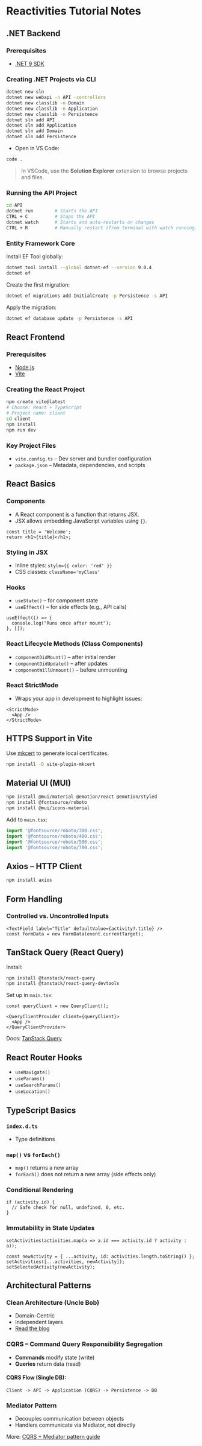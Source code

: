 
# Reactivities Tutorial Notes

## .NET Backend

### Prerequisites
- [.NET 9 SDK](https://dotnet.microsoft.com/en-us/download)

### Creating .NET Projects via CLI
```bash
dotnet new sln
dotnet new webapi -n API -controllers
dotnet new classlib -n Domain
dotnet new classlib -n Application
dotnet new classlib -n Persistence
dotnet sln add API
dotnet sln add Application
dotnet sln add Domain
dotnet sln add Persistence
```

- Open in VS Code:
```bash
code .
```

> In VSCode, use the **Solution Explorer** extension to browse projects and files.

### Running the API Project
```bash
cd API
dotnet run        # Starts the API
CTRL + C          # Stops the API
dotnet watch      # Starts and auto-restarts on changes
CTRL + R          # Manually restart (from terminal with watch running)
```

### Entity Framework Core
Install EF Tool globally:
```bash
dotnet tool install --global dotnet-ef --version 9.0.4
dotnet ef
```

Create the first migration:
```bash
dotnet ef migrations add InitialCreate -p Persistence -s API
```

Apply the migration:
```bash
dotnet ef database update -p Persistence -s API
```

## React Frontend

### Prerequisites
- [Node.js](https://nodejs.org/)
- [Vite](https://vitejs.dev/)

### Creating the React Project
```bash
npm create vite@latest
# Choose: React + TypeScript
# Project name: client
cd client
npm install
npm run dev
```

### Key Project Files
- `vite.config.ts` – Dev server and bundler configuration
- `package.json` – Metadata, dependencies, and scripts

## React Basics

### Components
- A React component is a function that returns JSX.
- JSX allows embedding JavaScript variables using `{}`.

```tsx
const title = 'Welcome';
return <h1>{title}</h1>;
```

### Styling in JSX
- Inline styles: `style={{ color: 'red' }}`
- CSS classes: `className='myClass'`

### Hooks
- `useState()` – for component state
- `useEffect()` – for side effects (e.g., API calls)

```tsx
useEffect(() => {
  console.log("Runs once after mount");
}, []);
```

### React Lifecycle Methods (Class Components)
- `componentDidMount()` – after initial render
- `componentDidUpdate()` – after updates
- `componentWillUnmount()` – before unmounting

### React StrictMode
- Wraps your app in development to highlight issues:
```tsx
<StrictMode>
  <App />
</StrictMode>
```

## HTTPS Support in Vite

Use [mkcert](https://github.com/FiloSottile/mkcert) to generate local certificates.

```bash
npm install -D vite-plugin-mkcert
```

## Material UI (MUI)

```bash
npm install @mui/material @emotion/react @emotion/styled
npm install @fontsource/roboto
npm install @mui/icons-material
```

Add to `main.tsx`:
```ts
import '@fontsource/roboto/300.css';
import '@fontsource/roboto/400.css';
import '@fontsource/roboto/500.css';
import '@fontsource/roboto/700.css';
```

## Axios – HTTP Client
```bash
npm install axios
```

## Form Handling

### Controlled vs. Uncontrolled Inputs
```tsx
<TextField label="Title" defaultValue={activity?.title} />
const formData = new FormData(event.currentTarget);
```

## TanStack Query (React Query)

Install:
```bash
npm install @tanstack/react-query
npm install @tanstack/react-query-devtools
```

Set up in `main.tsx`:
```tsx
const queryClient = new QueryClient();

<QueryClientProvider client={queryClient}>
  <App />
</QueryClientProvider>
```

Docs: [TanStack Query](https://tanstack.com/query/latest/docs/framework/react)

## React Router Hooks
- `useNavigate()`
- `useParams()`
- `useSearchParams()`
- `useLocation()`

## TypeScript Basics

### `index.d.ts`
- Type definitions

### `map()` vs `forEach()`
- `map()` returns a new array
- `forEach()` does not return a new array (side effects only)

### Conditional Rendering
```tsx
if (activity.id) {
  // Safe check for null, undefined, 0, etc.
}
```

### Immutability in State Updates

```tsx
setActivities(activities.map(a => a.id === activity.id ? activity : a));

const newActivity = { ...activity, id: activities.length.toString() };
setActivities([...activities, newActivity]);
setSelectedActivity(newActivity);
```

## Architectural Patterns

### Clean Architecture (Uncle Bob)
- Domain-Centric
- Independent layers
- [Read the blog](https://blog.cleancoder.com/uncle-bob/2012/08/13/The-Clean-Architecture.html)

### CQRS – Command Query Responsibility Segregation
- **Commands** modify state (write)
- **Queries** return data (read)

#### CQRS Flow (Single DB):
```
Client -> API -> Application (CQRS) -> Persistence -> DB
```

### Mediator Pattern
- Decouples communication between objects
- Handlers communicate via Mediator, not directly

More: [CQRS + Mediator pattern guide](https://medium.com/@darshana-edirisinghe/cqrs-and-mediator-design-patterns-f11d2e9e9c2e)
